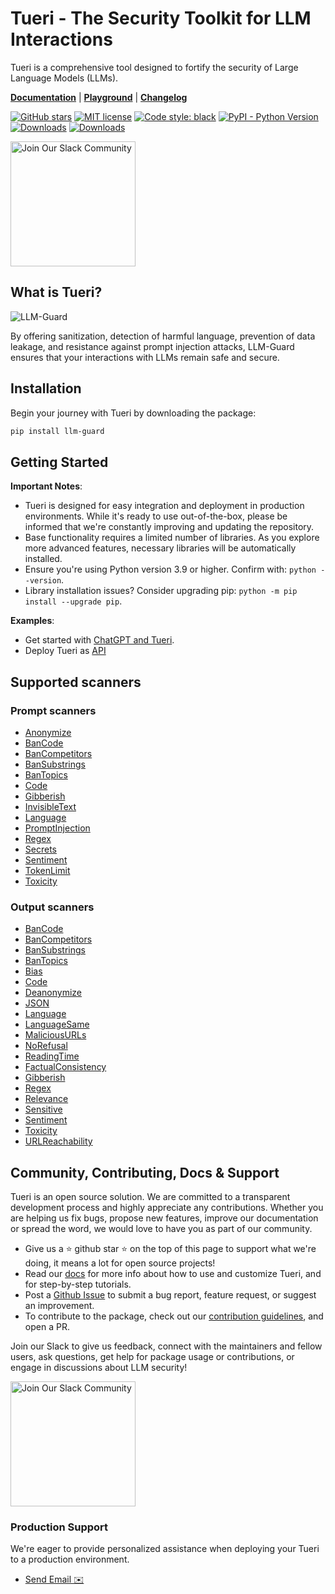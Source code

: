 # Tueri - The Security Toolkit for LLM Interactions

Tueri is a comprehensive tool designed to fortify the security of Large Language Models (LLMs).

[**Documentation**](https://protectai.github.io/llm-guard/) | [**Playground**](https://huggingface.co/spaces/ProtectAI/llm-guard-playground) | [**Changelog**](https://protectai.github.io/llm-guard/changelog/)

[![GitHub
stars](https://img.shields.io/github/stars/protectai/llm-guard.svg?style=social&label=Star&maxAge=2592000)](https://GitHub.com/protectai/llm-guard/stargazers/)
[![MIT license](https://img.shields.io/badge/license-MIT-brightgreen.svg)](http://opensource.org/licenses/MIT)
[![Code style: black](https://img.shields.io/badge/code%20style-black-000000.svg)](https://github.com/psf/black)
[![PyPI - Python Version](https://img.shields.io/pypi/v/llm-guard)](https://pypi.org/project/llm-guard)
[![Downloads](https://static.pepy.tech/badge/llm-guard)](https://pepy.tech/project/llm-guard)
[![Downloads](https://static.pepy.tech/badge/llm-guard/month)](https://pepy.tech/project/llm-guard)

<a href="https://mlsecops.com/slack"><img src="https://github.com/protectai/llm-guard/blob/main/docs/assets/join-our-slack-community.png?raw=true" width="200" alt="Join Our Slack Community"></a>

## What is Tueri?

![LLM-Guard](https://github.com/protectai/llm-guard/blob/main/docs/assets/flow.png?raw=true)

By offering sanitization, detection of harmful language, prevention of data leakage, and resistance against prompt
injection attacks, LLM-Guard ensures that your interactions with LLMs remain safe and secure.

## Installation

Begin your journey with Tueri by downloading the package:

```sh
pip install llm-guard
```

## Getting Started

**Important Notes**:

- Tueri is designed for easy integration and deployment in production environments. While it's ready to use
  out-of-the-box, please be informed that we're constantly improving and updating the repository.
- Base functionality requires a limited number of libraries. As you explore more advanced features, necessary libraries
  will be automatically installed.
- Ensure you're using Python version 3.9 or higher. Confirm with: `python --version`.
- Library installation issues? Consider upgrading pip: `python -m pip install --upgrade pip`.

**Examples**:

- Get started with [ChatGPT and Tueri](./examples/openai_api.py).
- Deploy Tueri as [API](https://protectai.github.io/llm-guard/api/overview/)

## Supported scanners

### Prompt scanners

- [Anonymize](https://protectai.github.io/llm-guard/input_scanners/anonymize/)
- [BanCode](./docs/input_scanners/ban_code.md)
- [BanCompetitors](https://protectai.github.io/llm-guard/input_scanners/ban_competitors/)
- [BanSubstrings](https://protectai.github.io/llm-guard/input_scanners/ban_substrings/)
- [BanTopics](https://protectai.github.io/llm-guard/input_scanners/ban_topics/)
- [Code](https://protectai.github.io/llm-guard/input_scanners/code/)
- [Gibberish](https://protectai.github.io/llm-guard/input_scanners/gibberish/)
- [InvisibleText](https://protectai.github.io/llm-guard/input_scanners/invisible_text/)
- [Language](https://protectai.github.io/llm-guard/input_scanners/language/)
- [PromptInjection](https://protectai.github.io/llm-guard/input_scanners/prompt_injection/)
- [Regex](https://protectai.github.io/llm-guard/input_scanners/regex/)
- [Secrets](https://protectai.github.io/llm-guard/input_scanners/secrets/)
- [Sentiment](https://protectai.github.io/llm-guard/input_scanners/sentiment/)
- [TokenLimit](https://protectai.github.io/llm-guard/input_scanners/token_limit/)
- [Toxicity](https://protectai.github.io/llm-guard/input_scanners/toxicity/)

### Output scanners

- [BanCode](./docs/output_scanners/ban_code.md)
- [BanCompetitors](https://protectai.github.io/llm-guard/output_scanners/ban_competitors/)
- [BanSubstrings](https://protectai.github.io/llm-guard/output_scanners/ban_substrings/)
- [BanTopics](https://protectai.github.io/llm-guard/output_scanners/ban_topics/)
- [Bias](https://protectai.github.io/llm-guard/output_scanners/bias/)
- [Code](https://protectai.github.io/llm-guard/output_scanners/code/)
- [Deanonymize](https://protectai.github.io/llm-guard/output_scanners/deanonymize/)
- [JSON](https://protectai.github.io/llm-guard/output_scanners/json/)
- [Language](https://protectai.github.io/llm-guard/output_scanners/language/)
- [LanguageSame](https://protectai.github.io/llm-guard/output_scanners/language_same/)
- [MaliciousURLs](https://protectai.github.io/llm-guard/output_scanners/malicious_urls/)
- [NoRefusal](https://protectai.github.io/llm-guard/output_scanners/no_refusal/)
- [ReadingTime](https://protectai.github.io/llm-guard/output_scanners/reading_time/)
- [FactualConsistency](https://protectai.github.io/llm-guard/output_scanners/factual_consistency/)
- [Gibberish](https://protectai.github.io/llm-guard/output_scanners/gibberish/)
- [Regex](https://protectai.github.io/llm-guard/output_scanners/regex/)
- [Relevance](https://protectai.github.io/llm-guard/output_scanners/relevance/)
- [Sensitive](https://protectai.github.io/llm-guard/output_scanners/sensitive/)
- [Sentiment](https://protectai.github.io/llm-guard/output_scanners/sentiment/)
- [Toxicity](https://protectai.github.io/llm-guard/output_scanners/toxicity/)
- [URLReachability](https://protectai.github.io/llm-guard/output_scanners/url_reachability/)

## Community, Contributing, Docs & Support

Tueri is an open source solution.
We are committed to a transparent development process and highly appreciate any contributions.
Whether you are helping us fix bugs, propose new features, improve our documentation or spread the word,
we would love to have you as part of our community.

- Give us a ⭐️ github star ⭐️ on the top of this page to support what we're doing,
  it means a lot for open source projects!
- Read our
  [docs](https://protectai.github.io/llm-guard/)
  for more info about how to use and customize Tueri, and for step-by-step tutorials.
- Post a [Github
  Issue](https://github.com/protectai/llm-guard/issues) to submit a bug report, feature request, or suggest an improvement.
- To contribute to the package, check out our [contribution guidelines](CONTRIBUTING.md), and open a PR.

Join our Slack to give us feedback, connect with the maintainers and fellow users, ask questions,
get help for package usage or contributions, or engage in discussions about LLM security!

<a href="https://mlsecops.com/slack"><img src="https://github.com/protectai/llm-guard/blob/main/docs/assets/join-our-slack-community.png?raw=true" width="200" alt="Join Our Slack Community"></a>

### Production Support

We're eager to provide personalized assistance when deploying your Tueri to a production environment.

- [Send Email ✉️](mailto:community@protectai.com)
